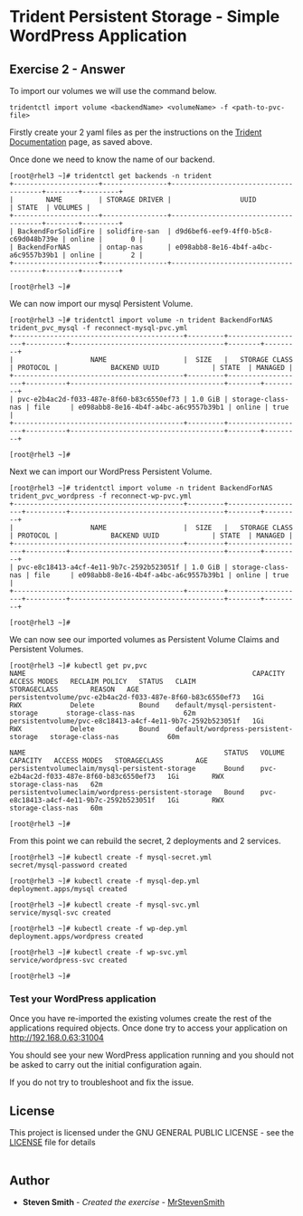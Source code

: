 # Trident Persistent Storage - Simple WordPress Application

## Exercise 2 - Answer

To import our volumes we will use the command below.

```
tridentctl import volume <backendName> <volumeName> -f <path-to-pvc-file>
```

Firstly create your 2 yaml files as per the instructions on the [Trident Documentation](https://netapp-trident.readthedocs.io/en/stable-v20.04/kubernetes/operations/tasks/volumes.html#importing-a-volume) page, as saved above.

Once done we need to know the name of our backend.

```
[root@rhel3 ~]# tridentctl get backends -n trident
+---------------------+----------------+--------------------------------------+--------+---------+
|        NAME         | STORAGE DRIVER |                 UUID                 | STATE  | VOLUMES |
+---------------------+----------------+--------------------------------------+--------+---------+
| BackendForSolidFire | solidfire-san  | d9d6bef6-eef9-4ff0-b5c8-c69d048b739e | online |       0 |
| BackendForNAS       | ontap-nas      | e098abb8-8e16-4b4f-a4bc-a6c9557b39b1 | online |       2 |
+---------------------+----------------+--------------------------------------+--------+---------+

[root@rhel3 ~]#
```

We can now import our mysql Persistent Volume.

```
[root@rhel3 ~]# tridentctl import volume -n trident BackendForNAS trident_pvc_mysql -f reconnect-mysql-pvc.yml
+------------------------------------------+---------+-------------------+----------+--------------------------------------+--------+---------+
|                   NAME                   |  SIZE   |   STORAGE CLASS   | PROTOCOL |             BACKEND UUID             | STATE  | MANAGED |
+------------------------------------------+---------+-------------------+----------+--------------------------------------+--------+---------+
| pvc-e2b4ac2d-f033-487e-8f60-b83c6550ef73 | 1.0 GiB | storage-class-nas | file     | e098abb8-8e16-4b4f-a4bc-a6c9557b39b1 | online | true    |
+------------------------------------------+---------+-------------------+----------+--------------------------------------+--------+---------+

[root@rhel3 ~]#
```

Next we can import our WordPress Persistent Volume.

```
[root@rhel3 ~]# tridentctl import volume -n trident BackendForNAS trident_pvc_wordpress -f reconnect-wp-pvc.yml
+------------------------------------------+---------+-------------------+----------+--------------------------------------+--------+---------+
|                   NAME                   |  SIZE   |   STORAGE CLASS   | PROTOCOL |             BACKEND UUID             | STATE  | MANAGED |
+------------------------------------------+---------+-------------------+----------+--------------------------------------+--------+---------+
| pvc-e8c18413-a4cf-4e11-9b7c-2592b523051f | 1.0 GiB | storage-class-nas | file     | e098abb8-8e16-4b4f-a4bc-a6c9557b39b1 | online | true    |
+------------------------------------------+---------+-------------------+----------+--------------------------------------+--------+---------+

[root@rhel3 ~]#
```

We can now see our imported volumes as Persistent Volume Claims and Persistent Volumes.

```
[root@rhel3 ~]# kubectl get pv,pvc
NAME                                                        CAPACITY   ACCESS MODES   RECLAIM POLICY   STATUS   CLAIM                                  STORAGECLASS        REASON   AGE
persistentvolume/pvc-e2b4ac2d-f033-487e-8f60-b83c6550ef73   1Gi        RWX            Delete           Bound    default/mysql-persistent-storage       storage-class-nas            62m
persistentvolume/pvc-e8c18413-a4cf-4e11-9b7c-2592b523051f   1Gi        RWX            Delete           Bound    default/wordpress-persistent-storage   storage-class-nas            60m

NAME                                                 STATUS   VOLUME                                     CAPACITY   ACCESS MODES   STORAGECLASS        AGE
persistentvolumeclaim/mysql-persistent-storage       Bound    pvc-e2b4ac2d-f033-487e-8f60-b83c6550ef73   1Gi        RWX            storage-class-nas   62m
persistentvolumeclaim/wordpress-persistent-storage   Bound    pvc-e8c18413-a4cf-4e11-9b7c-2592b523051f   1Gi        RWX            storage-class-nas   60m

[root@rhel3 ~]#
```

From this point we can rebuild the secret, 2 deployments and 2 services.

```
[root@rhel3 ~]# kubectl create -f mysql-secret.yml
secret/mysql-password created

[root@rhel3 ~]# kubectl create -f mysql-dep.yml
deployment.apps/mysql created

[root@rhel3 ~]# kubectl create -f mysql-svc.yml
service/mysql-svc created

[root@rhel3 ~]# kubectl create -f wp-dep.yml
deployment.apps/wordpress created

[root@rhel3 ~]# kubectl create -f wp-svc.yml
service/wordpress-svc created

[root@rhel3 ~]#
```

### Test your WordPress application

Once you have re-imported the existing volumes create the rest of the applications required objects.  Once done try to access your application on http://192.168.0.63:31004

You should see your new WordPress application running and you should not be asked to carry out the initial configuration again.

If you do not try to troubleshoot and fix the issue.
<br />

## License

This project is licensed under the GNU GENERAL PUBLIC LICENSE - see the [LICENSE](https://github.com/MrStevenSmith/Trident-WordPress-Application/blob/master/LICENSE) file for details
<br />
<br />

## Author

* **Steven Smith** - *Created the exercise* - [MrStevenSmith](https://github.com/MrStevenSmith)